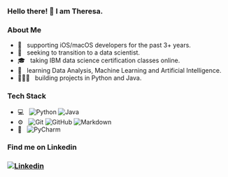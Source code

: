 ### Hello there! 👋  I am Theresa. 

<h3> About Me </h3>

- 💼 &nbsp; supporting iOS/macOS developers for the past 3+ years.
- 🔭 &nbsp; seeking to transition to a data scientist.
- 🎓 &nbsp; taking IBM data science certification classes online.
- 🌱 &nbsp; learning Data Analysis, Machine Learning and Artificial Intelligence.
- 👩🏻‍💻 &nbsp; building projects in Python and Java.

<h3> Tech Stack </h3>

- 💻 &nbsp;
  ![Python](https://img.shields.io/badge/-Python-333333?style=flat&logo=python)
  ![Java](https://img.shields.io/badge/-Java-333333?style=flat&logo=Java&logoColor=007396)
- ⚙️ &nbsp;
  ![Git](https://img.shields.io/badge/-Git-333333?style=flat&logo=git)
  ![GitHub](https://img.shields.io/badge/-GitHub-333333?style=flat&logo=github)
  ![Markdown](https://img.shields.io/badge/-Markdown-333333?style=flat&logo=markdown)
- 🔧 &nbsp;
  ![PyCharm](https://img.shields.io/badge/-PyCharm-333333?style=flat&logo=PyCharm&logoColor=007ACC)


<h3> Find me on Linkedin <h3>

[![Linkedin](https://img.shields.io/badge/-LinkedIn-blue?style=flat&logo=Linkedin&logoColor=white)](https://www.linkedin.com/in/qianyu-ma/)
